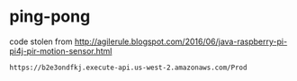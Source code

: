 # ping-pong

code stolen from http://agilerule.blogspot.com/2016/06/java-raspberry-pi-pi4j-pir-motion-sensor.html

```https://b2e3ondfkj.execute-api.us-west-2.amazonaws.com/Prod```
